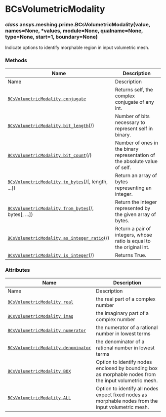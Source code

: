 # BCsVolumetricModality

<a id="ansys.meshing.prime.BCsVolumetricModality"></a>

### *class* ansys.meshing.prime.BCsVolumetricModality(value, names=None, \*values, module=None, qualname=None, type=None, start=1, boundary=None)

Indicate options to identify morphable region in input volumetric mesh.

<!-- !! processed by numpydoc !! -->

### Methods

| Name | Description |
|-------------------------------------------------------------------------------------------------------------------------------------------------------------------------|----------------------------------------------------------------------------|
| Name | Description |
| [`BCsVolumetricModality.conjugate`](ansys.meshing.prime.BCsVolumetricModality.conjugate.md#ansys.meshing.prime.BCsVolumetricModality.conjugate)                         | Returns self, the complex conjugate of any int.                            |
| [`BCsVolumetricModality.bit_length`](ansys.meshing.prime.BCsVolumetricModality.bit_length.md#ansys.meshing.prime.BCsVolumetricModality.bit_length)(/)                   | Number of bits necessary to represent self in binary.                      |
| [`BCsVolumetricModality.bit_count`](ansys.meshing.prime.BCsVolumetricModality.bit_count.md#ansys.meshing.prime.BCsVolumetricModality.bit_count)(/)                      | Number of ones in the binary representation of the absolute value of self. |
| [`BCsVolumetricModality.to_bytes`](ansys.meshing.prime.BCsVolumetricModality.to_bytes.md#ansys.meshing.prime.BCsVolumetricModality.to_bytes)(/[, length, ...])          | Return an array of bytes representing an integer.                          |
| [`BCsVolumetricModality.from_bytes`](ansys.meshing.prime.BCsVolumetricModality.from_bytes.md#ansys.meshing.prime.BCsVolumetricModality.from_bytes)(/, bytes[, ...])     | Return the integer represented by the given array of bytes.                |
| [`BCsVolumetricModality.as_integer_ratio`](ansys.meshing.prime.BCsVolumetricModality.as_integer_ratio.md#ansys.meshing.prime.BCsVolumetricModality.as_integer_ratio)(/) | Return a pair of integers, whose ratio is equal to the original int.       |
| [`BCsVolumetricModality.is_integer`](ansys.meshing.prime.BCsVolumetricModality.is_integer.md#ansys.meshing.prime.BCsVolumetricModality.is_integer)(/)                   | Returns True.                                                              |

### Attributes

| Name | Description |
|-------------------------------------------------------------------------------------------------------------------------------------------------------|------------------------------------------------------------------------------------------------------|
| Name | Description |
| [`BCsVolumetricModality.real`](ansys.meshing.prime.BCsVolumetricModality.real.md#ansys.meshing.prime.BCsVolumetricModality.real)                      | the real part of a complex number                                                                    |
| [`BCsVolumetricModality.imag`](ansys.meshing.prime.BCsVolumetricModality.imag.md#ansys.meshing.prime.BCsVolumetricModality.imag)                      | the imaginary part of a complex number                                                               |
| [`BCsVolumetricModality.numerator`](ansys.meshing.prime.BCsVolumetricModality.numerator.md#ansys.meshing.prime.BCsVolumetricModality.numerator)       | the numerator of a rational number in lowest terms                                                   |
| [`BCsVolumetricModality.denominator`](ansys.meshing.prime.BCsVolumetricModality.denominator.md#ansys.meshing.prime.BCsVolumetricModality.denominator) | the denominator of a rational number in lowest terms                                                 |
| [`BCsVolumetricModality.BOX`](ansys.meshing.prime.BCsVolumetricModality.BOX.md#ansys.meshing.prime.BCsVolumetricModality.BOX)                         | Option to identify nodes enclosed by bounding box as morphable nodes from the input volumetric mesh. |
| [`BCsVolumetricModality.ALL`](ansys.meshing.prime.BCsVolumetricModality.ALL.md#ansys.meshing.prime.BCsVolumetricModality.ALL)                         | Option to identify all nodes expect fixed nodes as morphable nodes from the input volumetric mesh.   |
<!-- vale on -->